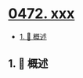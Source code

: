 # [0472. xxx](https://github.com/Tdahuyou/TNotes.leetcode/tree/main/notes/0472.%20xxx)

<!-- region:toc -->

- [1. 📝 概述](#1--概述)

<!-- endregion:toc -->

## 1. 📝 概述
